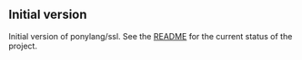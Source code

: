 ## Initial version

Initial version of ponylang/ssl. See the [README](https://github.com/ponylang/ssl/blob/main/README.md) for the current status of the project.
